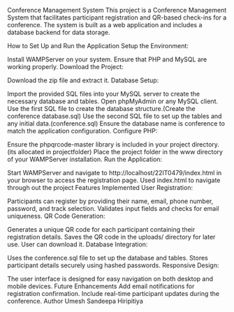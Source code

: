 Conference Management System
This project is a Conference Management System that facilitates participant registration and QR-based check-ins for a conference. The system is built as a web application and includes a database backend for data storage.

How to Set Up and Run the Application
Setup the Environment:

Install WAMPServer on your system.
Ensure that PHP and MySQL are working properly.
Download the Project:

Download the zip file and extract it.
Database Setup:

Import the provided SQL files into your MySQL server to create the necessary database and tables.
Open phpMyAdmin or any MySQL client.
Use the first SQL file to create the database structure.(Create the conference database.sql)
Use the second SQL file to set up the tables and any initial data.(conference.sql)
Ensure the database name is conference to match the application configuration.
Configure PHP:

Ensure the phpqrcode-master library is included in your project directory.(its allocated in projectfolder)
Place the project folder in the www directory of your WAMPServer installation.
Run the Application:

Start WAMPServer and navigate to http://localhost/22IT0479/index.html in your browser to access the registration page.
Used index.html to navigate through out the project
Features Implemented
User Registration:

Participants can register by providing their name, email, phone number, password, and track selection.
Validates input fields and checks for email uniqueness.
QR Code Generation:

Generates a unique QR code for each participant containing their registration details.
Saves the QR code in the uploads/ directory for later use.
User can download it.
Database Integration:

Uses the conference.sql file to set up the database and tables.
Stores participant details securely using hashed passwords.
Responsive Design:

The user interface is designed for easy navigation on both desktop and mobile devices.
Future Enhancements
Add email notifications for registration confirmation.
Include real-time participant updates during the conference.
Author
Umesh Sandeepa Hiripitiya

